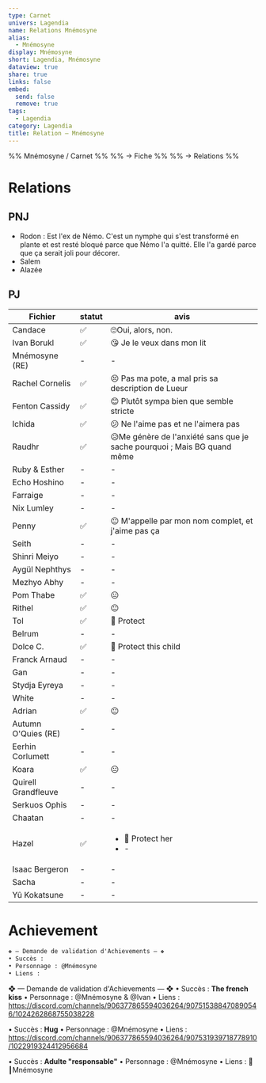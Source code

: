 ```yaml
---
type: Carnet
univers: Lagendia
name: Relations Mnémosyne
alias:
  - Mnémosyne
display: Mnémosyne
short: Lagendia, Mnémosyne
dataview: true
share: true
links: false
embed:
  send: false
  remove: true
tags:
  - Lagendia
category: Lagendia
title: Relation — Mnémosyne
---
```


%% Mnémosyne / Carnet %%
%% → Fiche %%
%% → Relations %%



# Relations
## PNJ
- Rodon : Est l'ex de Némo. C'est un nymphe qui s'est transformé en plante et est resté bloqué parce que Némo l'a quitté. Elle l'a gardé parce que ça serait joli pour décorer.
- Salem
- Alazée

## PJ
| Fichier                                                                                            | statut | avis                                                                     |
| -------------------------------------------------------------------------------------------------- | ------ | ------------------------------------------------------------------------ |
| Candace                             | ✅      | 🙄Oui, alors, non.                                                       |
| Ivan Borukl                     | ✅      | 😘 Je le veux dans mon lit                                               |
| Mnémosyne (RE)               | \-     | \-                                                                       |
| Rachel Cornelis             | ✅      | 😣 Pas ma pote, a mal pris sa description de Lueur                       |
| Fenton Cassidy              | ✅      | 😊 Plutôt sympa bien que semble stricte                                  |
| Ichida                              | ✅      | 😕 Ne l'aime pas et ne l'aimera pas                                      |
| Raudhr                              | ✅      | 😥Me génère de l'anxiété sans que je sache pourquoi ; Mais BG quand même |
| Ruby & Esther                | \-     | \-                                                                       |
| Echo Hoshino             | \-     | \-                                                                       |
| Farraige                     | \-     | \-                                                                       |
| Nix Lumley                 | \-     | \-                                                                       |
| Penny                           | ✅      | 😐 M'appelle par mon nom complet, et j'aime pas ça                       |
| Seith                           | \-     | \-                                                                       |
| Shinri Meiyo             | \-     | \-                                                                       |
| Aygül Nephthys         | \-     | \-                                                                       |
| Mezhyo Abhy               | \-     | \-                                                                       |
| Pom Thabe                   | ✅      | 😐                                                                       |
| Rithel                         | ✅      | 😐                                                                       |
| Tol                               | ✅      | 🥰 Protect                                                               |
| Belrum                          | \-     | \-                                                                       |
| Dolce C.                      | ✅      | 🥰 Protect this child                                                    |
| Franck Arnaud            | \-     | \-                                                                       |
| Gan                                | \-     | \-                                                                       |
| Stydja Eyreya            | \-     | \-                                                                       |
| White                            | \-     | \-                                                                       |
| Adrian                           | ✅      | 😐                                                                       |
| Autumn O'Quies (RE) | \-     | \-                                                                       |
| Eerhin Corlumett       | \-     | \-                                                                       |
| Koara                             | ✅      | 😐                                                                       |
| Quirell Grandfleuve | \-     | \-                                                                       |
| Serkuos Ophis             | \-     | \-                                                                       |
| Chaatan                        | \-     | \-                                                                       |
| Hazel                            | ✅      | <ul><li>🥰 Protect her</li><li>\-</li></ul>                              |
| Isaac Bergeron          | \-     | \-                                                                       |
| Sacha                            | \-     | \-                                                                       |
| Yû Kokatsune              | \-     | \-                                                                       |

# Achievement
```md
❖ — Demande de validation d'Achievements — ❖
• Succès :
• Personnage : @Mnémosyne
• Liens : 
```

❖ — Demande de validation d'Achievements — ❖
• Succès : **The french kiss**
• Personnage : @Mnémosyne & @Ivan
• Liens : https://discord.com/channels/906377865594036264/907515388470890546/1024262868755038228

• Succès : **Hug**
• Personnage : @Mnémosyne
• Liens : https://discord.com/channels/906377865594036264/907531939718778910/1022919324412956684

• Succès : **Adulte "responsable"** 
• Personnage : @Mnémosyne 
• Liens : 🧼┃Mnémosyne

